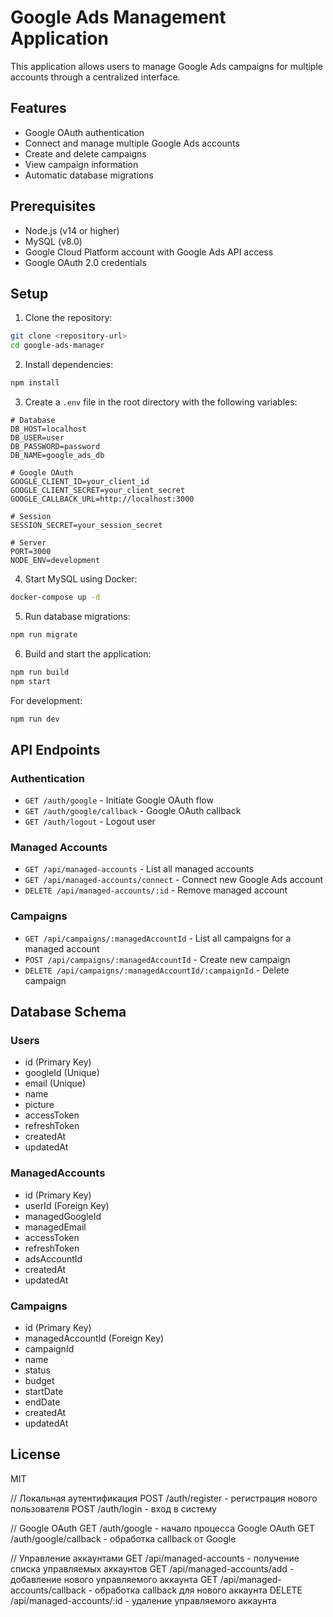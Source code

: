 # Google Ads Management Application

This application allows users to manage Google Ads campaigns for multiple accounts through a centralized interface.

## Features

- Google OAuth authentication
- Connect and manage multiple Google Ads accounts
- Create and delete campaigns
- View campaign information
- Automatic database migrations

## Prerequisites

- Node.js (v14 or higher)
- MySQL (v8.0)
- Google Cloud Platform account with Google Ads API access
- Google OAuth 2.0 credentials

## Setup

1. Clone the repository:
```bash
git clone <repository-url>
cd google-ads-manager
```

2. Install dependencies:
```bash
npm install
```

3. Create a `.env` file in the root directory with the following variables:
```
# Database
DB_HOST=localhost
DB_USER=user
DB_PASSWORD=password
DB_NAME=google_ads_db

# Google OAuth
GOOGLE_CLIENT_ID=your_client_id
GOOGLE_CLIENT_SECRET=your_client_secret
GOOGLE_CALLBACK_URL=http://localhost:3000

# Session
SESSION_SECRET=your_session_secret

# Server
PORT=3000
NODE_ENV=development
```

4. Start MySQL using Docker:
```bash
docker-compose up -d
```

5. Run database migrations:
```bash
npm run migrate
```

6. Build and start the application:
```bash
npm run build
npm start
```

For development:
```bash
npm run dev
```

## API Endpoints

### Authentication
- `GET /auth/google` - Initiate Google OAuth flow
- `GET /auth/google/callback` - Google OAuth callback
- `GET /auth/logout` - Logout user

### Managed Accounts
- `GET /api/managed-accounts` - List all managed accounts
- `GET /api/managed-accounts/connect` - Connect new Google Ads account
- `DELETE /api/managed-accounts/:id` - Remove managed account

### Campaigns
- `GET /api/campaigns/:managedAccountId` - List all campaigns for a managed account
- `POST /api/campaigns/:managedAccountId` - Create new campaign
- `DELETE /api/campaigns/:managedAccountId/:campaignId` - Delete campaign

## Database Schema

### Users
- id (Primary Key)
- googleId (Unique)
- email (Unique)
- name
- picture
- accessToken
- refreshToken
- createdAt
- updatedAt

### ManagedAccounts
- id (Primary Key)
- userId (Foreign Key)
- managedGoogleId
- managedEmail
- accessToken
- refreshToken
- adsAccountId
- createdAt
- updatedAt

### Campaigns
- id (Primary Key)
- managedAccountId (Foreign Key)
- campaignId
- name
- status
- budget
- startDate
- endDate
- createdAt
- updatedAt

## License

MIT 

// Локальная аутентификация
POST /auth/register - регистрация нового пользователя
POST /auth/login - вход в систему

// Google OAuth
GET /auth/google - начало процесса Google OAuth
GET /auth/google/callback - обработка callback от Google

// Управление аккаунтами
GET /api/managed-accounts - получение списка управляемых аккаунтов
GET /api/managed-accounts/add - добавление нового управляемого аккаунта
GET /api/managed-accounts/callback - обработка callback для нового аккаунта
DELETE /api/managed-accounts/:id - удаление управляемого аккаунта